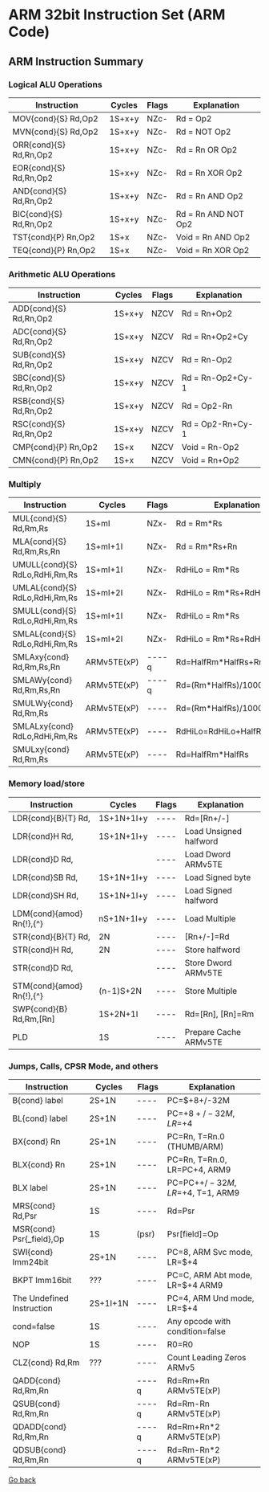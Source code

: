 # ARM 32bit Instruction Set (ARM Code)

## ARM Instruction Summary

### Logical ALU Operations

| Instruction             | Cycles | Flags | Explanation         |
| ----------------------- | ------ | ----- | ------------------- |
| MOV{cond}{S}  Rd,Op2    | 1S+x+y | NZc-  | Rd = Op2            |
| MVN{cond}{S}  Rd,Op2    | 1S+x+y | NZc-  | Rd = NOT Op2        |
| ORR{cond}{S}  Rd,Rn,Op2 | 1S+x+y | NZc-  | Rd = Rn OR Op2      |
| EOR{cond}{S}  Rd,Rn,Op2 | 1S+x+y | NZc-  | Rd = Rn XOR Op2     |
| AND{cond}{S}  Rd,Rn,Op2 | 1S+x+y | NZc-  | Rd = Rn AND Op2     |
| BIC{cond}{S}  Rd,Rn,Op2 | 1S+x+y | NZc-  | Rd = Rn AND NOT Op2 |
| TST{cond}{P}  Rn,Op2    | 1S+x   | NZc-  | Void = Rn AND Op2   |
| TEQ{cond}{P}  Rn,Op2    | 1S+x   | NZc-  | Void = Rn XOR Op2   |

### Arithmetic ALU Operations

| Instruction             | Cycles | Flags | Explanation      |
| ----------------------- | ------ | ----- | ---------------- |
| ADD{cond}{S}  Rd,Rn,Op2 | 1S+x+y | NZCV  | Rd = Rn+Op2      |
| ADC{cond}{S}  Rd,Rn,Op2 | 1S+x+y | NZCV  | Rd = Rn+Op2+Cy   |
| SUB{cond}{S}  Rd,Rn,Op2 | 1S+x+y | NZCV  | Rd = Rn-Op2      |
| SBC{cond}{S}  Rd,Rn,Op2 | 1S+x+y | NZCV  | Rd = Rn-Op2+Cy-1 |
| RSB{cond}{S}  Rd,Rn,Op2 | 1S+x+y | NZCV  | Rd = Op2-Rn      |
| RSC{cond}{S}  Rd,Rn,Op2 | 1S+x+y | NZCV  | Rd = Op2-Rn+Cy-1 |
| CMP{cond}{P}  Rn,Op2    | 1S+x   | NZCV  | Void = Rn-Op2    |
| CMN{cond}{P}  Rn,Op2    | 1S+x   | NZCV  | Void = Rn+Op2    |

### Multiply

| Instruction                     | Cycles      | Flags | Explanation                 |
| ------------------------------- | ----------- | ----- | --------------------------- |
| MUL{cond}{S}    Rd,Rm,Rs        | 1S+mI       | NZx-  | Rd = Rm*Rs                  |
| MLA{cond}{S}    Rd,Rm,Rs,Rn     | 1S+mI+1I    | NZx-  | Rd = Rm*Rs+Rn               |
| UMULL{cond}{S}  RdLo,RdHi,Rm,Rs | 1S+mI+1I    | NZx-  | RdHiLo = Rm*Rs              |
| UMLAL{cond}{S}  RdLo,RdHi,Rm,Rs | 1S+mI+2I    | NZx-  | RdHiLo = Rm*Rs+RdHiLo       |
| SMULL{cond}{S}  RdLo,RdHi,Rm,Rs | 1S+mI+1I    | NZx-  | RdHiLo = Rm*Rs              |
| SMLAL{cond}{S}  RdLo,RdHi,Rm,Rs | 1S+mI+2I    | NZx-  | RdHiLo = Rm*Rs+RdHiLo       |
| SMLAxy{cond}    Rd,Rm,Rs,Rn     | ARMv5TE(xP) | ----q | Rd=HalfRm*HalfRs+Rn         |
| SMLAWy{cond}    Rd,Rm,Rs,Rn     | ARMv5TE(xP) | ----q | Rd=(Rm*HalfRs)/10000h+Rn    |
| SMULWy{cond}    Rd,Rm,Rs        | ARMv5TE(xP) | ----  | Rd=(Rm*HalfRs)/10000h       |
| SMLALxy{cond}   RdLo,RdHi,Rm,Rs | ARMv5TE(xP) | ----  | RdHiLo=RdHiLo+HalfRm*HalfRs |
| SMULxy{cond}    Rd,Rm,Rs        | ARMv5TE(xP) | ----  | Rd=HalfRm*HalfRs            |

### Memory load/store

| Instruction                      | Cycles     | Flags | Explanation            |
| -------------------------------- | ---------- | ----- | ---------------------- |
| LDR{cond}{B}{T} Rd,<Address>     | 1S+1N+1I+y | ----  | Rd=[Rn+/-<offset>]     |
| LDR{cond}H      Rd,<Address>     | 1S+1N+1I+y | ----  | Load Unsigned halfword |
| LDR{cond}D      Rd,<Address>     |            | ----  | Load Dword ARMv5TE     |
| LDR{cond}SB     Rd,<Address>     | 1S+1N+1I+y | ----  | Load Signed byte       |
| LDR{cond}SH     Rd,<Address>     | 1S+1N+1I+y | ----  | Load Signed halfword   |
| LDM{cond}{amod} Rn{!},<Rlist>{^} | nS+1N+1I+y | ----  | Load Multiple          |
| STR{cond}{B}{T} Rd,<Address>     | 2N         | ----  | [Rn+/-<offset>]=Rd     |
| STR{cond}H      Rd,<Address>     | 2N         | ----  | Store halfword         |
| STR{cond}D      Rd,<Address>     |            | ----  | Store Dword ARMv5TE    |
| STM{cond}{amod} Rn{!},<Rlist>{^} | (n-1)S+2N  | ----  | Store Multiple         |
| SWP{cond}{B}    Rd,Rm,[Rn]       | 1S+2N+1I   | ----  | Rd=[Rn], [Rn]=Rm       |
| PLD             <Address>        | 1S         | ----  | Prepare Cache ARMv5TE  |

### Jumps, Calls, CPSR Mode, and others

| Instruction               | Cycles   | Flags | Explanation                      |
| ------------------------- | -------- | ----- | -------------------------------- |
| B{cond}   label           | 2S+1N    | ----  | PC=$+8+/-32M                     |
| BL{cond}  label           | 2S+1N    | ----  | PC=$+8+/-32M, LR=$+4             |
| BX{cond}  Rn              | 2S+1N    | ----  | PC=Rn, T=Rn.0 (THUMB/ARM)        |
| BLX{cond} Rn              | 2S+1N    | ----  | PC=Rn, T=Rn.0, LR=PC+4, ARM9     |
| BLX       label           | 2S+1N    | ----  | PC=PC+$+/-32M, LR=$+4, T=1, ARM9 |
| MRS{cond} Rd,Psr          | 1S       | ----  | Rd=Psr                           |
| MSR{cond} Psr{_field},Op  | 1S       | (psr) | Psr[field]=Op                    |
| SWI{cond} Imm24bit        | 2S+1N    | ----  | PC=8, ARM Svc mode, LR=$+4       |
| BKPT      Imm16bit        | ???      | ----  | PC=C, ARM Abt mode, LR=$+4 ARM9  |
| The Undefined Instruction | 2S+1I+1N | ----  | PC=4, ARM Und mode, LR=$+4       |
| cond=false                | 1S       | ----  | Any opcode with condition=false  |
| NOP                       | 1S       | ----  | R0=R0                            |
| CLZ{cond} Rd,Rm           | ???      | ----  | Count Leading Zeros ARMv5        |
| QADD{cond} Rd,Rm,Rn       |          | ----q | Rd=Rm+Rn       ARMv5TE(xP)       |
| QSUB{cond} Rd,Rm,Rn       |          | ----q | Rd=Rm-Rn       ARMv5TE(xP)       |
| QDADD{cond} Rd,Rm,Rn      |          | ----q | Rd=Rm+Rn*2     ARMv5TE(xP)       |
| QDSUB{cond} Rd,Rm,Rn      |          | ----q | Rd=Rm-Rn*2     ARMv5TE(xP)       |


[Go back](https://goiabada.github.io/docs/sections/arm-cpu/index)